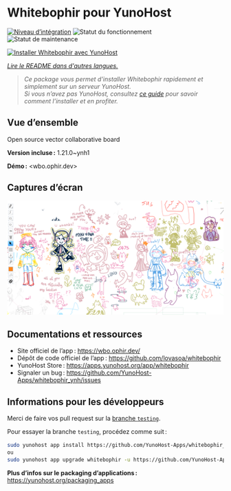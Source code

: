 <!--
Nota bene : ce README est automatiquement généré par <https://github.com/YunoHost/apps/tree/master/tools/readme_generator>
Il NE doit PAS être modifié à la main.
-->

# Whitebophir pour YunoHost

[![Niveau d’intégration](https://dash.yunohost.org/integration/whitebophir.svg)](https://ci-apps.yunohost.org/ci/apps/whitebophir/) ![Statut du fonctionnement](https://ci-apps.yunohost.org/ci/badges/whitebophir.status.svg) ![Statut de maintenance](https://ci-apps.yunohost.org/ci/badges/whitebophir.maintain.svg)

[![Installer Whitebophir avec YunoHost](https://install-app.yunohost.org/install-with-yunohost.svg)](https://install-app.yunohost.org/?app=whitebophir)

*[Lire le README dans d'autres langues.](./ALL_README.md)*

> *Ce package vous permet d’installer Whitebophir rapidement et simplement sur un serveur YunoHost.*  
> *Si vous n’avez pas YunoHost, consultez [ce guide](https://yunohost.org/install) pour savoir comment l’installer et en profiter.*

## Vue d’ensemble

Open source vector collaborative board

**Version incluse :** 1.21.0~ynh1

**Démo :** <wbo.ophir.dev>

## Captures d’écran

![Capture d’écran de Whitebophir](./doc/screenshots/screenshots.png)

## Documentations et ressources

- Site officiel de l’app : <https://wbo.ophir.dev/>
- Dépôt de code officiel de l’app : <https://github.com/lovasoa/whitebophir>
- YunoHost Store : <https://apps.yunohost.org/app/whitebophir>
- Signaler un bug : <https://github.com/YunoHost-Apps/whitebophir_ynh/issues>

## Informations pour les développeurs

Merci de faire vos pull request sur la [branche `testing`](https://github.com/YunoHost-Apps/whitebophir_ynh/tree/testing).

Pour essayer la branche `testing`, procédez comme suit :

```bash
sudo yunohost app install https://github.com/YunoHost-Apps/whitebophir_ynh/tree/testing --debug
ou
sudo yunohost app upgrade whitebophir -u https://github.com/YunoHost-Apps/whitebophir_ynh/tree/testing --debug
```

**Plus d’infos sur le packaging d’applications :** <https://yunohost.org/packaging_apps>
